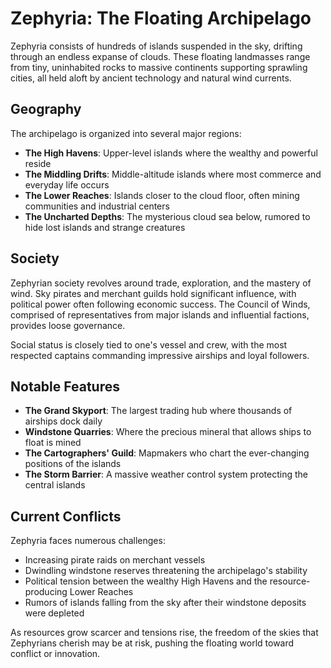 # Zephyria: The Floating Archipelago

Zephyria consists of hundreds of islands suspended in the sky, drifting through an endless expanse of clouds. These floating landmasses range from tiny, uninhabited rocks to massive continents supporting sprawling cities, all held aloft by ancient technology and natural wind currents.

## Geography

The archipelago is organized into several major regions:

- **The High Havens**: Upper-level islands where the wealthy and powerful reside
- **The Middling Drifts**: Middle-altitude islands where most commerce and everyday life occurs
- **The Lower Reaches**: Islands closer to the cloud floor, often mining communities and industrial centers
- **The Uncharted Depths**: The mysterious cloud sea below, rumored to hide lost islands and strange creatures

## Society

Zephyrian society revolves around trade, exploration, and the mastery of wind. Sky pirates and merchant guilds hold significant influence, with political power often following economic success. The Council of Winds, comprised of representatives from major islands and influential factions, provides loose governance.

Social status is closely tied to one's vessel and crew, with the most respected captains commanding impressive airships and loyal followers.

## Notable Features

- **The Grand Skyport**: The largest trading hub where thousands of airships dock daily
- **Windstone Quarries**: Where the precious mineral that allows ships to float is mined
- **The Cartographers' Guild**: Mapmakers who chart the ever-changing positions of the islands
- **The Storm Barrier**: A massive weather control system protecting the central islands

## Current Conflicts

Zephyria faces numerous challenges:
- Increasing pirate raids on merchant vessels
- Dwindling windstone reserves threatening the archipelago's stability
- Political tension between the wealthy High Havens and the resource-producing Lower Reaches
- Rumors of islands falling from the sky after their windstone deposits were depleted

As resources grow scarcer and tensions rise, the freedom of the skies that Zephyrians cherish may be at risk, pushing the floating world toward conflict or innovation.

